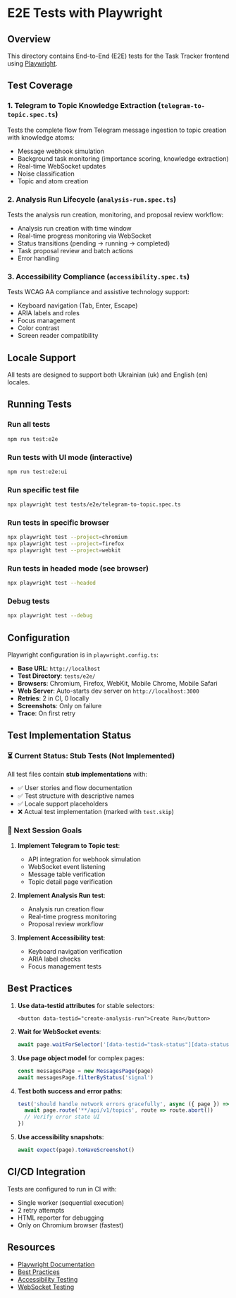 # E2E Tests with Playwright

## Overview

This directory contains End-to-End (E2E) tests for the Task Tracker frontend using [Playwright](https://playwright.dev/).

## Test Coverage

### 1. Telegram to Topic Knowledge Extraction (`telegram-to-topic.spec.ts`)
Tests the complete flow from Telegram message ingestion to topic creation with knowledge atoms:
- Message webhook simulation
- Background task monitoring (importance scoring, knowledge extraction)
- Real-time WebSocket updates
- Noise classification
- Topic and atom creation

### 2. Analysis Run Lifecycle (`analysis-run.spec.ts`)
Tests the analysis run creation, monitoring, and proposal review workflow:
- Analysis run creation with time window
- Real-time progress monitoring via WebSocket
- Status transitions (pending → running → completed)
- Task proposal review and batch actions
- Error handling

### 3. Accessibility Compliance (`accessibility.spec.ts`)
Tests WCAG AA compliance and assistive technology support:
- Keyboard navigation (Tab, Enter, Escape)
- ARIA labels and roles
- Focus management
- Color contrast
- Screen reader compatibility

## Locale Support

All tests are designed to support both Ukrainian (uk) and English (en) locales.

## Running Tests

### Run all tests
```bash
npm run test:e2e
```

### Run tests with UI mode (interactive)
```bash
npm run test:e2e:ui
```

### Run specific test file
```bash
npx playwright test tests/e2e/telegram-to-topic.spec.ts
```

### Run tests in specific browser
```bash
npx playwright test --project=chromium
npx playwright test --project=firefox
npx playwright test --project=webkit
```

### Run tests in headed mode (see browser)
```bash
npx playwright test --headed
```

### Debug tests
```bash
npx playwright test --debug
```

## Configuration

Playwright configuration is in `playwright.config.ts`:
- **Base URL**: `http://localhost`
- **Test Directory**: `tests/e2e/`
- **Browsers**: Chromium, Firefox, WebKit, Mobile Chrome, Mobile Safari
- **Web Server**: Auto-starts dev server on `http://localhost:3000`
- **Retries**: 2 in CI, 0 locally
- **Screenshots**: Only on failure
- **Trace**: On first retry

## Test Implementation Status

### ⏳ Current Status: Stub Tests (Not Implemented)

All test files contain **stub implementations** with:
- ✅ User stories and flow documentation
- ✅ Test structure with descriptive names
- ✅ Locale support placeholders
- ❌ Actual test implementation (marked with `test.skip`)

### 🎯 Next Session Goals

1. **Implement Telegram to Topic test**:
   - API integration for webhook simulation
   - WebSocket event listening
   - Message table verification
   - Topic detail page verification

2. **Implement Analysis Run test**:
   - Analysis run creation flow
   - Real-time progress monitoring
   - Proposal review workflow

3. **Implement Accessibility test**:
   - Keyboard navigation verification
   - ARIA label checks
   - Focus management tests

## Best Practices

1. **Use data-testid attributes** for stable selectors:
   ```tsx
   <button data-testid="create-analysis-run">Create Run</button>
   ```

2. **Wait for WebSocket events**:
   ```typescript
   await page.waitForSelector('[data-testid="task-status"][data-status="completed"]')
   ```

3. **Use page object model** for complex pages:
   ```typescript
   const messagesPage = new MessagesPage(page)
   await messagesPage.filterByStatus('signal')
   ```

4. **Test both success and error paths**:
   ```typescript
   test('should handle network errors gracefully', async ({ page }) => {
     await page.route('**/api/v1/topics', route => route.abort())
     // Verify error state UI
   })
   ```

5. **Use accessibility snapshots**:
   ```typescript
   await expect(page).toHaveScreenshot()
   ```

## CI/CD Integration

Tests are configured to run in CI with:
- Single worker (sequential execution)
- 2 retry attempts
- HTML reporter for debugging
- Only on Chromium browser (fastest)

## Resources

- [Playwright Documentation](https://playwright.dev/docs/intro)
- [Best Practices](https://playwright.dev/docs/best-practices)
- [Accessibility Testing](https://playwright.dev/docs/accessibility-testing)
- [WebSocket Testing](https://playwright.dev/docs/network)

